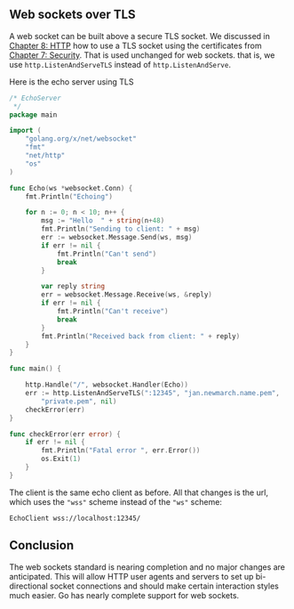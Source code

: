 ## Web sockets over TLS

A web socket can be built above a secure TLS socket. We discussed in [Chapter 8: HTTP](../http/README.md) how to use a TLS socket using the certificates from [Chapter 7: Security](../security/README.md). That is used unchanged for web sockets. that is, we use `http.ListenAndServeTLS` instead of `http.ListenAndServe`.

Here is the echo server using TLS

```go
/* EchoServer
 */
package main

import (
	"golang.org/x/net/websocket"
	"fmt"
	"net/http"
	"os"
)

func Echo(ws *websocket.Conn) {
	fmt.Println("Echoing")

	for n := 0; n < 10; n++ {
		msg := "Hello  " + string(n+48)
		fmt.Println("Sending to client: " + msg)
		err := websocket.Message.Send(ws, msg)
		if err != nil {
			fmt.Println("Can't send")
			break
		}

		var reply string
		err = websocket.Message.Receive(ws, &reply)
		if err != nil {
			fmt.Println("Can't receive")
			break
		}
		fmt.Println("Received back from client: " + reply)
	}
}

func main() {

	http.Handle("/", websocket.Handler(Echo))
	err := http.ListenAndServeTLS(":12345", "jan.newmarch.name.pem",
		"private.pem", nil)
	checkError(err)
}

func checkError(err error) {
	if err != nil {
		fmt.Println("Fatal error ", err.Error())
		os.Exit(1)
	}
}
```

The client is the same echo client as before. All that changes is the url, which uses the `"wss"` scheme instead of the `"ws"` scheme:

```
EchoClient wss://localhost:12345/
```

## Conclusion

The web sockets standard is nearing completion and no major changes are anticipated. This will allow HTTP user agents and servers to set up bi-directional socket connections and should make certain interaction styles much easier. Go has nearly complete support for web sockets. 



